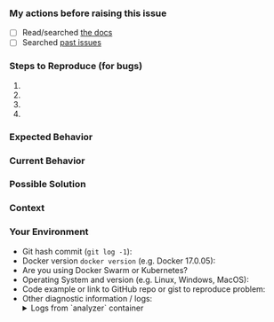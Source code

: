 ### My actions before raising this issue

- [ ] Read/searched [the docs](https://github.com/ibraym/doc-ai-assistant/tree/master#documentation)
- [ ] Searched [past issues](/issues)

<!--- Provide a general summary of the issue in the Title above -->

### Steps to Reproduce (for bugs)

<!--- Provide a link to a live example or an unambiguous set of steps to
reproduce this bug. Include code to reproduce, if relevant -->

1.
1.
1.
1.

### Expected Behavior

<!--- If you're describing a bug, tell us what should happen. If you're
suggesting a change/improvement, tell us how it should work -->

### Current Behavior

<!--- If describing a bug, tell us what happens instead of the expected
behavior. If suggesting a change/improvement, explain the difference from
current behavior -->

### Possible Solution

<!--- Not obligatory, but suggest a fix/reason for the bug, or ideas on how
to implement the addition or change -->

### Context

<!--- How has this issue affected you? What are you trying to accomplish?
Providing context helps us come up with a solution that is most useful in
the real world -->

### Your Environment

<!--- Include relevant details about the environment you experienced
the bug in -->

- Git hash commit (`git log -1`):
- Docker version `docker version` (e.g. Docker 17.0.05):
- Are you using Docker Swarm or Kubernetes?
- Operating System and version (e.g. Linux, Windows, MacOS):
- Code example or link to GitHub repo or gist to reproduce problem:
- Other diagnostic information / logs:
    <details>
    <summary>Logs from `analyzer` container</summary>
    </details>

